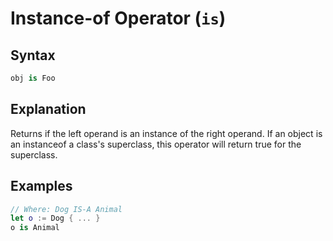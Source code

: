 # Instance-of Operator (`is`)

## Syntax
```swift
obj is Foo
```

## Explanation
Returns if the left operand is an instance of the right operand. If an object is an instanceof a class's superclass, this operator will return true for the superclass.

## Examples

```swift
// Where: Dog IS-A Animal
let o := Dog { ... }
o is Animal
```
